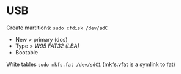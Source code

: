 # USB

Create martitions: `sudo cfdisk /dev/sdC`

- New > primary (dos)
- Type > *W95 FAT32 (LBA)*
- Bootable

Write tables `sudo mkfs.fat /dev/sdC1` (mkfs.vfat is a symlink to fat)
